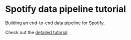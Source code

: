# Spotify data pipeline tutorial

Building an end-to-end data pipeline for Spotify.

Check out the [detailed tutorial](./docs/detailed_tutorial.md)
